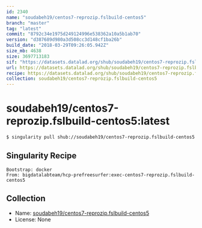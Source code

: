 ```yaml
---
id: 2340
name: "soudabeh19/centos7-reprozip.fslbuild-centos5"
branch: "master"
tag: "latest"
commit: "8792c34e1975d249124996e538362a10a5b1ab70"
version: "d387689d980a3d508cc3d148cf1ba26b"
build_date: "2018-03-29T09:26:05.942Z"
size_mb: 4638
size: 3697713183
sif: "https://datasets.datalad.org/shub/soudabeh19/centos7-reprozip.fslbuild-centos5/latest/2018-03-29-8792c34e-d387689d/d387689d980a3d508cc3d148cf1ba26b.simg"
url: https://datasets.datalad.org/shub/soudabeh19/centos7-reprozip.fslbuild-centos5/latest/2018-03-29-8792c34e-d387689d/
recipe: https://datasets.datalad.org/shub/soudabeh19/centos7-reprozip.fslbuild-centos5/latest/2018-03-29-8792c34e-d387689d/Singularity
collection: soudabeh19/centos7-reprozip.fslbuild-centos5
---
```


# soudabeh19/centos7-reprozip.fslbuild-centos5:latest

```bash
$ singularity pull shub://soudabeh19/centos7-reprozip.fslbuild-centos5:latest
```

## Singularity Recipe

```singularity
Bootstrap: docker
From: bigdatalabteam/hcp-prefreesurfer:exec-centos7-reprozip.fslbuild-centos5
```

## Collection

 - Name: [soudabeh19/centos7-reprozip.fslbuild-centos5](https://github.com/soudabeh19/centos7-reprozip.fslbuild-centos5)
 - License: None

